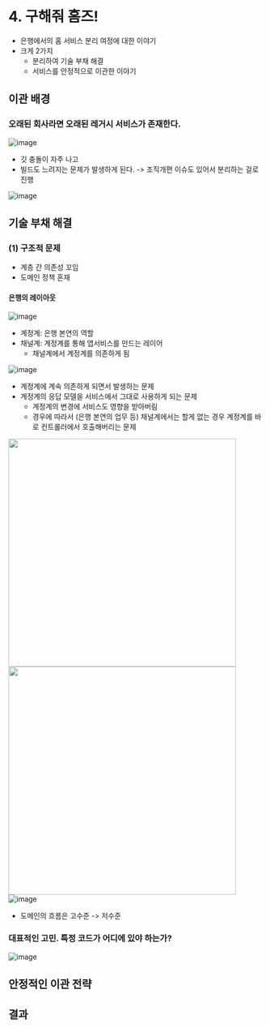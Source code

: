 # 4. 구해줘 홈즈!
- 은행에서의 홈 서비스 분리 여정에 대한 이야기
- 크게 2가지
    - 분리하여 기술 부채 해결
    - 서비스를 안정적으로 이관한 이야기
 
## 이관 배경
### 오래된 회사라면 오래된 레거시 서비스가 존재한다.
![image](https://github.com/user-attachments/assets/a448f3e3-e8b5-4497-a6b4-6d7cdab6c048)
- 깃 충돌이 자주 나고
- 빌드도 느려지는 문제가 발생하게 된다.
-> 조직개편 이슈도 있어서 분리하는 걸로 진행  

![image](https://github.com/user-attachments/assets/9b6da669-6d27-4539-a983-7f0facbe3df9)


## 기술 부채 해결
### (1) 구조적 문제 
- 계층 간 의존성 꼬임
- 도메인 정책 혼재
#### 은행의 레이아웃
![image](https://github.com/user-attachments/assets/7104dc1c-d696-47e3-a794-15b785156b5b)
- 계정계: 은행 본연의 역할
- 채널계: 계정계를 통해 앱서비스를 만드는 레이어
    - 채널계에서 계정계를 의존하게 됨
      
![image](https://github.com/user-attachments/assets/ef6afba4-941d-47af-a09f-4663c7ea4207)
- 계정계에 계속 의존하게 되면서 발생하는 문제
- 계정계의 응답 모델을 서비스에서 그대로 사용하게 되는 문제
    - 계정계의 변경에 서비스도 영향을 받아버림
    - 경우에 따라서 (은행 본연의 업무 등) 채널계에서는 할게 없는 경우 계정계를 바로 컨트롤러에서 호출해버리는 문제

<img src="https://github.com/user-attachments/assets/8001cf29-5518-4560-ad10-c44039ff4d51" width="450px" height=""></img>
<img src="https://github.com/user-attachments/assets/b22deb09-85b8-4b8f-93a2-c8c589fb4f33" width="450px" height=""></img>
![image](https://github.com/user-attachments/assets/2f108496-1a11-402d-a02a-512745975e63)
- 도메인의 흐름은 고수준 -> 저수준

### 대표적인 고민. 특정 코드가 어디에 있야 하는가?
![image](https://github.com/user-attachments/assets/17f833aa-d31f-458e-b799-faa39b53e3b3)


## 안정적인 이관 전략

## 결과
